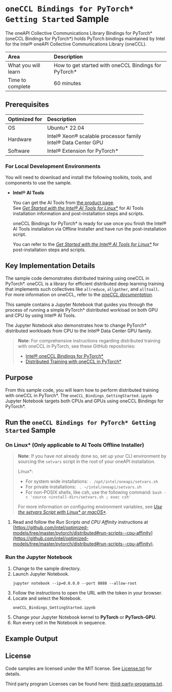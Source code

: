 # `oneCCL Bindings for PyTorch* Getting Started` Sample

The oneAPI Collective Communications Library Bindings for PyTorch* (oneCCL Bindings for PyTorch*) holds PyTorch bindings maintained by Intel for the Intel® oneAPI Collective Communications Library (oneCCL).

| Area                  | Description
|:---                   |:---
| What you will learn   | How to get started with oneCCL Bindings for PyTorch*
| Time to complete      | 60 minutes

## Prerequisites

| Optimized for                     | Description
|:---                               |:---
| OS                                | Ubuntu* 22.04
| Hardware                          | Intel® Xeon® scalable processor family <br> Intel® Data Center GPU
| Software                          | Intel® Extension for PyTorch*


### For Local Development Environments

You will need to download and install the following toolkits, tools, and components to use the sample.

- **Intel® AI Tools**

  You can get the AI Tools from [the product page](https://www.intel.com/content/www/us/en/developer/tools/oneapi/ai-analytics-toolkit.html). <br> See [*Get Started with the Intel® AI Tools for Linux**](https://www.intel.com/content/www/us/en/develop/documentation/get-started-with-ai-linux) for AI Tools installation information and post-installation steps and scripts.

  oneCCL Bindings for PyTorch* is ready for use once you finish the Intel® AI Tools installation via Offline Installer and have run the post-installation script.


  You can refer to the *[Get Started with the Intel® AI Tools for Linux*](https://software.intel.com/en-us/get-started-with-intel-oneapi-linux-get-started-with-the-intel-ai-analytics-toolkit)* for post-installation steps and scripts.


## Key Implementation Details

The sample code demonstrates distributed training using oneCCL in PyTorch*. oneCCL is a library for efficient distributed deep learning training that implements such collectives like `allreduce`, `allgather`, and `alltoall`. For more information on oneCCL, refer to the [*oneCCL documentation*](https://oneapi-src.github.io/oneCCL/).

This sample contains a Jupyter Notebook that guides you through the process of running a simple PyTorch* distributed workload on both GPU and CPU by using Intel® AI Tools.

The Jupyter Notebook also demonstrates how to change PyTorch* distributed workloads from CPU to the Intel® Data Center GPU family.

> **Note**: For comprehensive instructions regarding distributed training with oneCCL in PyTorch, see these GitHub repositories:
>
>- [Intel® oneCCL Bindings for PyTorch*](https://github.com/intel/torch-ccl) 
>- [Distributed Training with oneCCL in PyTorch*](https://github.com/intel/optimized-models/tree/master/pytorch/distributed)

## Purpose

From this sample code, you will learn how to perform distributed training with oneCCL in PyTorch*. The `oneCCL_Bindings_GettingStarted.ipynb` Jupyter Notebook targets both CPUs and GPUs using oneCCL Bindings for PyTorch*.



## Run the `oneCCL Bindings for PyTorch* Getting Started` Sample

### On Linux* (Only applicable to AI Tools Offline Installer)

> **Note**: If you have not already done so, set up your CLI
> environment by sourcing  the `setvars` script in the root of your oneAPI installation.
>
> Linux*:
> - For system wide installations: `. /opt/intel/oneapi/setvars.sh`
> - For private installations: ` . ~/intel/oneapi/setvars.sh`
> - For non-POSIX shells, like csh, use the following command: `bash -c 'source <install-dir>/setvars.sh ; exec csh'`
>
> For more information on configuring environment variables, see *[Use the setvars Script with Linux* or macOS*](https://www.intel.com/content/www/us/en/develop/documentation/oneapi-programming-guide/top/oneapi-development-environment-setup/use-the-setvars-script-with-linux-or-macos.html)*.

1. Read and follow the *Run Scripts and CPU Affinity* instructions at [https://github.com/intel/optimized-models/tree/master/pytorch/distributed#run-scripts--cpu-affinity](https://github.com/intel/optimized-models/tree/master/pytorch/distributed#run-scripts--cpu-affinity).

### Run the Jupyter Notebook

1. Change to the sample directory.
2. Launch Jupyter Notebook.
   ```
   jupyter notebook --ip=0.0.0.0 --port 8888 --allow-root
   ```
3. Follow the instructions to open the URL with the token in your browser.
4. Locate and select the Notebook.
   ```
   oneCCL_Bindings_GettingStarted.ipynb
   ```
5. Change your Jupyter Notebook kernel to **PyTorch** or **PyTorch-GPU**.
6. Run every cell in the Notebook in sequence.


## Example Output


## License

Code samples are licensed under the MIT license. See
[License.txt](https://github.com/oneapi-src/oneAPI-samples/blob/master/License.txt) for details.

Third party program Licenses can be found here: [third-party-programs.txt](https://github.com/oneapi-src/oneAPI-samples/blob/master/third-party-programs.txt).
